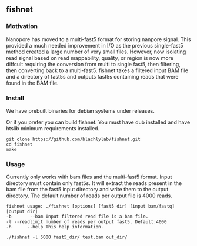 ## fishnet

### Motivation
Nanopore has moved to a multi-fast5 format for storing nanpore signal.
This provided a much needed improvement in I/O as the previous single-fast5 method
created a large number of very small files. However, now isolating read signal based on 
read mappability, quality, or region is now more diffcult requiring the conversion from 
multi to single fast5, then filtering, then converting back to a multi-fast5. fishnet takes a 
filtered input BAM file and a directory of fast5s and outputs fast5s containing reads 
that were found in the BAM file.

### Install
We have prebuilt binaries for debian systems under releases.

Or if you prefer you can build fishnet. 
You must have dub installed and have htslib minimum requirements installed.

```
git clone https://github.com/blachlylab/fishnet.git
cd fishnet
make
```

### Usage

Currently only works with bam files  and the multi-fast5 format. Input directory must contain only fast5s.
It will extract the reads present in the bam file from the fast5 input directory and write them to the output directory.
The default number of reads per output file is 4000 reads.

```
fishnet usage: ./fishnet [options] [fast5 dir] [input bam/fastq] [output dir]
-b       --bam Input filtered read file is a bam file.
-l --readlimit number of reads per output fast5. Default:4000
-h      --help This help information.

./fishnet -l 5000 fast5_dir/ test.bam out_dir/
```
